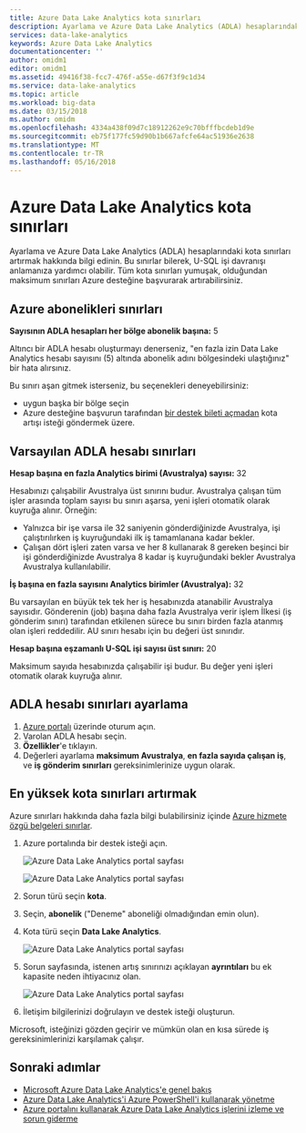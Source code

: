 ```yaml
---
title: Azure Data Lake Analytics kota sınırları
description: Ayarlama ve Azure Data Lake Analytics (ADLA) hesaplarındaki kota sınırları artırmak hakkında bilgi edinin.
services: data-lake-analytics
keywords: Azure Data Lake Analytics
documentationcenter: ''
author: omidm1
editor: omidm1
ms.assetid: 49416f38-fcc7-476f-a55e-d67f3f9c1d34
ms.service: data-lake-analytics
ms.topic: article
ms.workload: big-data
ms.date: 03/15/2018
ms.author: omidm
ms.openlocfilehash: 4334a438f09d7c18912262e9c70bfffbcdeb1d9e
ms.sourcegitcommit: eb75f177fc59d90b1b667afcfe64ac51936e2638
ms.translationtype: MT
ms.contentlocale: tr-TR
ms.lasthandoff: 05/16/2018
---
```

# <a name="azure-data-lake-analytics-quota-limits"></a>Azure Data Lake Analytics kota sınırları

Ayarlama ve Azure Data Lake Analytics (ADLA) hesaplarındaki kota sınırları artırmak hakkında bilgi edinin. Bu sınırlar bilerek, U-SQL işi davranışı anlamanıza yardımcı olabilir. Tüm kota sınırları yumuşak, olduğundan maksimum sınırları Azure desteğine başvurarak artırabilirsiniz.

## <a name="azure-subscriptions-limits"></a>Azure abonelikleri sınırları

**Sayısının ADLA hesapları her bölge abonelik başına:** 5

Altıncı bir ADLA hesabı oluşturmayı denerseniz, "en fazla izin Data Lake Analytics hesabı sayısını (5) altında abonelik adını bölgesindeki ulaştığınız" bir hata alırsınız. 

Bu sınırı aşan gitmek isterseniz, bu seçenekleri deneyebilirsiniz:
* uygun başka bir bölge seçin
* Azure desteğine başvurun tarafından [bir destek bileti açmadan](#increase-maximum-quota-limits) kota artışı isteği göndermek üzere.

## <a name="default-adla-account-limits"></a>Varsayılan ADLA hesabı sınırları

**Hesap başına en fazla Analytics birimi (Avustralya) sayısı:** 32

Hesabınızı çalışabilir Avustralya üst sınırını budur. Avustralya çalışan tüm işler arasında toplam sayısı bu sınırı aşarsa, yeni işleri otomatik olarak kuyruğa alınır. Örneğin:

* Yalnızca bir işe varsa ile 32 saniyenin gönderdiğinizde Avustralya, işi çalıştırılırken iş kuyruğundaki ilk iş tamamlanana kadar bekler.
* Çalışan dört işleri zaten varsa ve her 8 kullanarak 8 gereken beşinci bir işi gönderdiğinizde Avustralya 8 kadar iş kuyruğundaki bekler Avustralya Avustralya kullanılabilir.

**İş başına en fazla sayısını Analytics birimler (Avustralya):** 32

Bu varsayılan en büyük tek tek her iş hesabınızda atanabilir Avustralya sayısıdır. Gönderenin (job) başına daha fazla Avustralya verir işlem İlkesi (iş gönderim sınırı) tarafından etkilenen sürece bu sınırı birden fazla atanmış olan işleri reddedilir. AU sınırı hesabı için bu değeri üst sınırıdır.

**Hesap başına eşzamanlı U-SQL işi sayısı üst sınırı:** 20

Maksimum sayıda hesabınızda çalışabilir işi budur. Bu değer yeni işleri otomatik olarak kuyruğa alınır.

## <a name="adjust-adla-account-limits"></a>ADLA hesabı sınırları ayarlama

1. [Azure portalı](https://portal.azure.com) üzerinde oturum açın.
2. Varolan ADLA hesabı seçin.
3. **Özellikler**'e tıklayın.
4. Değerleri ayarlama **maksimum Avustralya**, **en fazla sayıda çalışan iş**, ve **iş gönderim sınırları** gereksinimlerinize uygun olarak.

## <a name="increase-maximum-quota-limits"></a>En yüksek kota sınırları artırmak

Azure sınırları hakkında daha fazla bilgi bulabilirsiniz içinde [Azure hizmete özgü belgeleri sınırlar](../azure-subscription-service-limits.md#data-lake-analytics-limits).

1. Azure portalında bir destek isteği açın.

    ![Azure Data Lake Analytics portal sayfası](./media/data-lake-analytics-quota-limits/data-lake-analytics-quota-help-support.png)

    ![Azure Data Lake Analytics portal sayfası](./media/data-lake-analytics-quota-limits/data-lake-analytics-quota-support-request.png)
2. Sorun türü seçin **kota**.
3. Seçin, **abonelik** ("Deneme" aboneliği olmadığından emin olun).
4. Kota türü seçin **Data Lake Analytics**.

    ![Azure Data Lake Analytics portal sayfası](./media/data-lake-analytics-quota-limits/data-lake-analytics-quota-support-request-basics.png)

5. Sorun sayfasında, istenen artış sınırınızı açıklayan **ayrıntıları** bu ek kapasite neden ihtiyacınız olan.

    ![Azure Data Lake Analytics portal sayfası](./media/data-lake-analytics-quota-limits/data-lake-analytics-quota-support-request-details.png)

6. İletişim bilgilerinizi doğrulayın ve destek isteği oluşturun.

Microsoft, isteğinizi gözden geçirir ve mümkün olan en kısa sürede iş gereksinimlerinizi karşılamak çalışır.

## <a name="next-steps"></a>Sonraki adımlar

* [Microsoft Azure Data Lake Analytics'e genel bakış](data-lake-analytics-overview.md)
* [Azure Data Lake Analytics'i Azure PowerShell'i kullanarak yönetme](data-lake-analytics-manage-use-powershell.md)
* [Azure portalını kullanarak Azure Data Lake Analytics işlerini izleme ve sorun giderme](data-lake-analytics-monitor-and-troubleshoot-jobs-tutorial.md)
